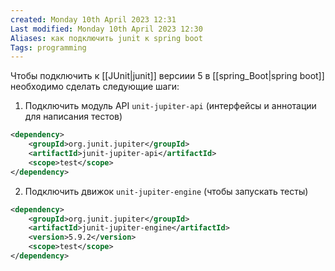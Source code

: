 ```yaml
---
created: Monday 10th April 2023 12:31
Last modified: Monday 10th April 2023 12:30
Aliases: как подключить junit к spring boot
Tags: programming
---
```


Чтобы подключить к [[JUnit|junit]] версиии 5 в [[spring_Boot|spring boot]] необходимо сделать следующие шаги:
1. Подключить модуль API `unit-jupiter-api` (интерфейсы и аннотации для написания тестов)
```xml
<dependency>  
    <groupId>org.junit.jupiter</groupId>  
    <artifactId>junit-jupiter-api</artifactId>  
    <scope>test</scope>  
</dependency>
```
2. Подключить движок `unit-jupiter-engine` (чтобы запускать тесты) 
```xml
<dependency>  
    <groupId>org.junit.jupiter</groupId>  
    <artifactId>junit-jupiter-engine</artifactId>  
    <version>5.9.2</version>  
    <scope>test</scope>  
</dependency>
```